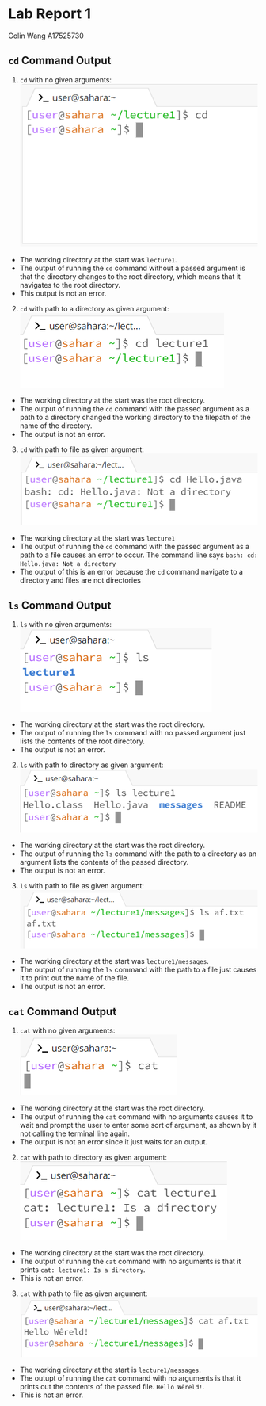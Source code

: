 # __Lab Report 1__
Colin Wang
A17525730
## __`cd` Command Output__
1. `cd` with no given arguments: <br>
![Image](cdExample1.png) <br>
* The working directory at the start was `lecture1`.
* The output of running the `cd` command without a passed argument is that the directory changes to the root directory, which means that it navigates to the root directory.
* This output is not an error.
2. `cd` with path to a directory as given argument: <br>
![Image](cdExample2.png) <br>
* The working directory at the start was the root directory.
* The output of running the `cd` command with the passed argument as a path to a directory changed the working directory to the filepath of the name of the directory.
* The output is not an error.
3. `cd` with path to file as given argument: <br>
![Image](cdExample3.png) <br>
* The working directory at the start was `lecture1`
* The output of running the `cd` command with the passed argument as a path to a file causes an error to occur. The command line says `bash: cd: Hello.java: Not a directory`
* The output of this is an error because the `cd` command navigate to a directory and files are not directories

## __`ls` Command Output__
1. `ls` with no given arguments: <br>
![Image](lsExample1.png) <br>
* The working directory at the start was the root directory.
* The output of running the `ls` command with no passed argument just lists the contents of the root directory.
* The output is not an error.
2. `ls` with path to directory as given argument: <br>
![Image](lsExample2.png) <br>
* The working directory at the start was the root directory.
* The output of running the `ls` command with the path to a directory as an argument lists the contents of the passed directory.
* The output is not an error.
3. `ls` with path to file as given argument: <br>
![Image](lsExample3.png) <br>
* The working directory at the start was `lecture1/messages`.
* The output of running the `ls` command with the path to a file just causes it to print out the name of the file.
* The output is not an error.

## __`cat` Command Output__
1. `cat` with no given arguments: <br>
![Image](catExample1.png) <br>
* The working directory at the start was the root directory.
* The output of running the `cat` command with no arguments causes it to wait and prompt the user to enter some sort of argument, as shown by it not calling the terminal line again.
* The output is not an error since it just waits for an output.
2. `cat` with path to directory as given argument: <br>
![Image](catExample2.png) <br>
* The working directory at the start was the root directory.
* The output of running the `cat` command with no arguments is that it prints `cat: lecture1: Is a directory`.
* This is not an error.
3. `cat` with path to file as given argument: <br>
![Image](catExample3.png) <br>
* The working directory at the start is `lecture1/messages`.
* The outupt of running the `cat` command with no arguments is that it prints out the contents of the passed file. `Hello Wêreld!`.
* This is not an error.

